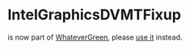 IntelGraphicsDVMTFixup
===================

is now part of [WhateverGreen](https://github.com/acidanthera/WhateverGreen), please [use it](https://github.com/acidanthera/WhateverGreen/releases) instead.
